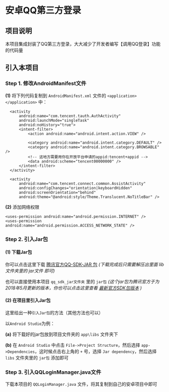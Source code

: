 # 安卓QQ第三方登录



## 项目说明

  本项目集成封装了QQ第三方登录，大大减少了开发者编写【调用QQ登录】功能的代码量
  
  
  
## 引入本项目

  ### Step 1. 修改AndroidManifest文件
  
  
  **(1)** 将下列代码复制到 ```AndroidManifest.xml``` 文件的 ```<application></application>``` 中：
    
  ```
    <activity
        android:name="com.tencent.tauth.AuthActivity"
        android:launchMode="singleTask"
        android:noHistory="true">
        <intent-filter>
            <action android:name="android.intent.action.VIEW" />

            <category android:name="android.intent.category.DEFAULT" />
            <category android:name="android.intent.category.BROWSABLE" />
            <!-- 这地方需要用你在开放平台申请的appid:tencent+appid -->
            <data android:scheme="tencent00000000" />
        </intent-filter>
    </activity>
    
    <activity
        android:name="com.tencent.connect.common.AssistActivity"
        android:configChanges="orientation|keyboardHidden"
        android:screenOrientation="behind"
        android:theme="@android:style/Theme.Translucent.NoTitleBar" />
  ```
  
  
  **(2)** 添加网络权限
  
  ```
  <uses-permission android:name="android.permission.INTERNET" />
  <uses-permission android:name="android.permission.ACCESS_NETWORK_STATE" />
  ```
  
  
  
  ### Step 2. 引入Jar包
  
  
  #### (1) 下载Jar包
  
  
  你可以点击这里下载 [腾讯官方QQ-SDK-JAR 包](http://qzonestyle.gtimg.cn/qzone/vas/opensns/res/doc/Android_SDK_V3.3.3.zip)  *(下载完成后只需要解压出里面 lib 文件夹里的 jar文件 即可)*


  也可以直接使用本项目 ```qq_sdk_jar文件夹``` 里的 ```jar包``` *(这个jar包为腾讯官方于为2018年5月更新的版本，你也可以点击这里查看 [最新官方SDK包版本](http://wiki.open.qq.com/wiki/mobile/SDK%E4%B8%8B%E8%BD%BD) )*

  
  
  #### (2) 在项目里引入Jar包
  
  
  这里给出一种```引入Jar包```的方法（其他方法也可以）
  
  以```Android Studio```为例：
  
  **(a)** 将下载好的jar包放到项目文件夹的 ```app\libs``` 文件夹下

  **(b)** 在 ```Android Studio``` 中点击 ```File->Project Structure```，然后选择 ```app->Dependencies```，这时候点击右上角的 ```+``` 号，选择 ```Jar dependency```，然后选择 ```libs``` 文件夹里的 ```jar包``` 添加即可
  
  
  
  ### Step 3. 引入QQLoginManager.java文件
  
  
  下载本项目的 ```QQLoginManager.java``` 文件，将其复制到自己的安卓项目中即可
